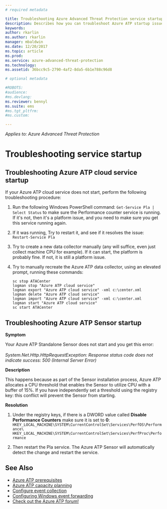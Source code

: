 ```yaml
---
# required metadata

title: Troubleshooting Azure Advanced Threat Protection service startup | Microsoft Docs
description: Describes how you can troubleshoot Azure ATP startup issues
keywords:
author: rkarlin
ms.author: rkarlin
manager: mbaldwin
ms.date: 12/20/2017
ms.topic: article
ms.prod:
ms.service: azure-advanced-threat-protection
ms.technology:
ms.assetid: 36bcc9c5-2790-4af2-8da5-6b1e788c96d8

# optional metadata

#ROBOTS:
#audience:
#ms.devlang:
ms.reviewer: bennyl
ms.suite: ems
#ms.tgt_pltfrm:
#ms.custom:

---
```


*Applies to: Azure Advanced Threat Protection*



# Troubleshooting service startup

## Troubleshooting Azure ATP cloud service startup

If your Azure ATP cloud service does not start, perform the following troubleshooting procedure:

1.	Run the following Windows PowerShell command:
    `Get-Service Pla | Select Status`
to make sure the Performance counter service is running. If it's not, then it's a platform issue, and you need to make sure you get this service running again.
2.	If it was running, Try to restart it, and see if it resolves the issue:
    `Restart-Service Pla`
3.	Try to create a new data collector manually (any will suffice, even just collect machine CPU for example).
If it can start, the platform is probably fine. If not, it is still a platform issue.

4.	Try to manually recreate the Azure ATP data collector, using an elevated prompt, running these commands:

        sc stop ATACenter
        logman stop "Azure ATP cloud service"
        logman export "Azure ATP cloud service" -xml c:\center.xml
        logman delete "Azure ATP cloud service"
        logman import "Azure ATP cloud service" -xml c:\center.xml
        logman start "Azure ATP cloud service"
        sc start ATACenter

## Troubleshooting Azure ATP Sensor startup

**Symptom**

Your Azure ATP Standalone Sensor does not start and you get this error:<br></br>
*System.Net.Http.HttpRequestException: Response status code does not indicate success: 500 (Internal Server Error)*

**Description**

This happens because as part of the Sensor installation process, Azure ATP allocates a CPU threshold that enables the Sensor to utilize CPU with a buffer of 15%. If you have independently set a threshold using the registry key: this conflict will prevent the Sensor from starting. 

**Resolution**

1. Under the registry keys, if there is a DWORD value called **Disable Performance Counters** make sure it is set to **0**:
    `HKEY_LOCAL_MACHINE\SYSTEM\CurrentControlSet\Services\PerfOS\Performance\`
    `HKEY_LOCAL_MACHINE\SYSTEM\CurrentControlSet\Services\PerfProc\Performance`
 
2. Then restart the Pla service. The Azure ATP Sensor will automatically detect the change and restart the service.


## See Also
- [Azure ATP prerequisites](ata-prerequisites.md)
- [Azure ATP capacity planning](ata-capacity-planning.md)
- [Configure event collection](configure-event-collection.md)
- [Configuring Windows event forwarding](configure-event-collection.md#configuring-windows-event-forwarding)
- [Check out the Azure ATP forum!](https://social.technet.microsoft.com/Forums/security/home?forum=mata)
